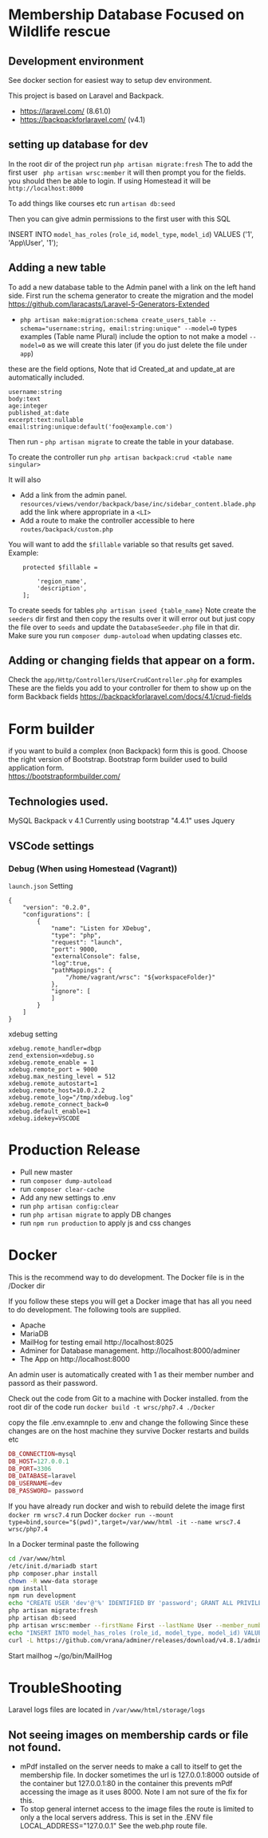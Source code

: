 # Membership Database Focused on Wildlife rescue

## Development environment
See docker section for easiest way to setup dev environment. 

This project is based on Laravel and Backpack. 
- https://laravel.com/ (8.61.0)
- https://backpackforlaravel.com/ (v4.1)

## setting up database for dev
In the root dir of the project run `php artisan migrate:fresh`
The to add the first user ` php artisan wrsc:member`  it will then prompt you for the fields. 
you should then be able to login.  If using Homestead it will be `http://localhost:8000` 

To add things like courses etc run `artisan db:seed` 

Then you can give admin permissions to the first user with this SQL

INSERT INTO `model_has_roles` (`role_id`, `model_type`, `model_id`) VALUES ('1', 'App\\User', '1');

## Adding a new table 
To add a new database table to the Admin panel with a link on the left hand side. 
First run the schema generator to create the migration and the model 
https://github.com/laracasts/Laravel-5-Generators-Extended
- `php artisan make:migration:schema create_users_table --schema="username:string, email:string:unique" --model=0`  types examples (Table name Plural)  include the option to not make a model `--model=0` 
as we will create this later (if you do just delete the file under `app`)

these are the field options, Note that id Created_at and update_at  are automatically included. 
```
username:string
body:text
age:integer
published_at:date
excerpt:text:nullable
email:string:unique:default('foo@example.com')
```

Then run - `php artisan migrate` to  create the table in your database. 

To create the controller run  `php artisan backpack:crud <table name singular>`

It will also
- Add a link from the admin panel.  `resources/views/vendor/backpack/base/inc/sidebar_content.blade.php` add the link where appropriate in a `<LI>` 
- Add a route to make the controller accessible  to here `routes/backpack/custom.php` 

You will want to add the `$fillable` variable so that results get saved. 
Example:
```
    protected $fillable = 
        
        'region_name',
        'description',
    ];
 ``` 



To create seeds for tables
`php artisan iseed {table_name}`  Note  create the `seeders` dir first and then copy the results over
it will error out but just copy the file over to `seeds` and update the `DatabaseSeeder.php` file in that dir. 
Make sure you run ` composer dump-autoload ` when updating classes etc. 


## Adding or changing fields that appear on a form. 
Check the `app/Http/Controllers/UserCrudController.php` for examples 
These are the fields you add to your controller for them to show up on the form 
Backback fields
https://backpackforlaravel.com/docs/4.1/crud-fields





# Form builder
if you want to build a complex (non Backpack) form this is good. Choose the right version of Bootstrap. 
Bootstrap form builder used to build application form.  
https://bootstrapformbuilder.com/


## Technologies used. 
MySQL 
Backpack v 4.1
Currently using bootstrap "4.4.1"
uses Jquery


## VSCode settings

### Debug (When using Homestead (Vagrant))

`launch.json` Setting

```
{
    "version": "0.2.0",
    "configurations": [
        {
            "name": "Listen for XDebug",
            "type": "php",
            "request": "launch",
            "port": 9000,
            "externalConsole": false,
            "log":true,
            "pathMappings": {
                "/home/vagrant/wrsc": "${workspaceFolder}"
            },
            "ignore": [
            ]
        }
    ]
}
```

xdebug setting

```
xdebug.remote_handler=dbgp
zend_extension=xdebug.so
xdebug.remote_enable = 1
xdebug.remote_port = 9000
xdebug.max_nesting_level = 512
xdebug.remote_autostart=1
xdebug.remote_host=10.0.2.2
xdebug.remote_log="/tmp/xdebug.log"
xdebug.remote_connect_back=0
xdebug.default_enable=1
xdebug.idekey=VSCODE
```

# Production Release
- Pull new master
- run `composer dump-autoload`
- run `composer clear-cache`
- Add any new settings to .env
- run `php artisan config:clear` 
- run `php artisan migrate` to apply DB changes
- run `npm run production` to apply js and css changes

# Docker
This is the recommend way to do development. 
The Docker file is in the /Docker dir

If you follow these steps you will get a Docker image that has all you need to do development. 
The following tools are supplied.
- Apache
- MariaDB
- MailHog for testing email http://localhost:8025
- Adminer for  Database management. http://localhost:8000/adminer
- The App on http://localhost:8000

An admin user is automatically created with 1 as their member number and passord as their password. 

Check out the code from Git to a machine with Docker installed. 
from the root dir of the code run 
`docker build -t wrsc/php7.4 ./Docker`

copy the file .env.examnple to .env  and change the following
Since these changes are on the host machine they survive Docker restarts and builds etc 
```php
DB_CONNECTION=mysql
DB_HOST=127.0.0.1
DB_PORT=3306
DB_DATABASE=laravel
DB_USERNAME=dev
DB_PASSWORD= password 
```
If you have already run docker and wish to rebuild delete the image first 
`docker rm wrsc7.4` 
run Docker 
`docker run --mount type=bind,source="$(pwd)",target=/var/www/html -it --name wrsc7.4 wrsc/php7.4 `

In a Docker terminal
paste the following

```bash
cd /var/www/html
/etc/init.d/mariadb start
php composer.phar install
chown -R www-data storage
npm install
npm run development
echo "CREATE USER 'dev'@'%' IDENTIFIED BY 'password'; GRANT ALL PRIVILEGES ON *.* TO 'dev'@'%' WITH GRANT OPTION; create database laravel" |mysql
php artisan migrate:fresh
php artisan db:seed
php artisan wrsc:member --firstName First --lastName User --member_number 1 --email firstUser@test.com --password password
echo "INSERT INTO model_has_roles (role_id, model_type, model_id) VALUES ('1', 'App\\\User', '1');"|mysql laravel
curl -L https://github.com/vrana/adminer/releases/download/v4.8.1/adminer-4.8.1-mysql.php --output public/adminer.php
```

Start mailhog
 ~/go/bin/MailHog


 # TroubleShooting
 Laravel logs files are located in `/var/www/html/storage/logs`

 ## Not seeing images on membership cards or file not found. 
 - mPdf installed on the server needs to make a call to itself to get the membership file.  In docker sometimes the url is 127.0.0.1:8000 outside of the container but 127.0.0.1:80 in the container this prevents mPdf accessing the image as it uses 8000.  Note I am not sure of the fix for this. 
 - To stop general internet access to the image files the route is limited to only a the local servers address.  This is set in the .ENV file LOCAL_ADDRESS="127.0.0.1"  See the web.php route file. 
